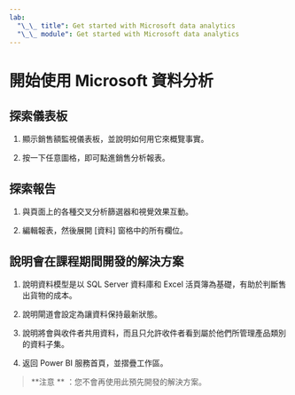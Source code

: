 ```yaml
---
lab:
  "\_\_ title": Get started with Microsoft data analytics
  "\_\_ module": Get started with Microsoft data analytics
---
```

# 開始使用 Microsoft 資料分析

## 探索儀表板

1. 顯示銷售額監視儀表板，並說明如何用它來概覽事實。

1. 按一下任意圖格，即可點進銷售分析報表。

## 探索報告

1. 與頁面上的各種交叉分析篩選器和視覺效果互動。

1. 編輯報表，然後展開 [資料] 窗格中的所有欄位。

## 說明會在課程期間開發的解決方案

1. 說明資料模型是以 SQL Server 資料庫和 Excel 活頁簿為基礎，有助於判斷售出貨物的成本。

1. 說明閘道會設定為讓資料保持最新狀態。

1. 說明將會與收件者共用資料，而且只允許收件者看到屬於他們所管理產品類別的資料子集。

1. 返回 Power BI 服務首頁，並摺疊工作區。

> **注意 ** ：您不會再使用此預先開發的解決方案。
